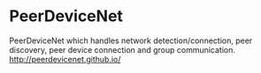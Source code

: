 # PeerDeviceNet
 PeerDeviceNet  which handles network detection/connection, peer discovery, peer device connection and group communication. http://peerdevicenet.github.io/
